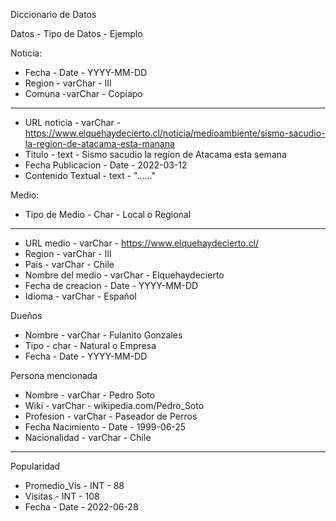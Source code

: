 Diccionario de Datos

Datos - Tipo de Datos - Ejemplo



Noticia:
- Fecha - Date -  YYYY-MM-DD
- Region - varChar - III
- Comuna -varChar - Copiapo
---
- URL noticia - varChar - https://www.elquehaydecierto.cl/noticia/medioambiente/sismo-sacudio-la-region-de-atacama-esta-manana
- Titulo - text - Sismo sacudio la region de Atacama esta semana
- Fecha Publicacion - Date - 2022-03-12
- Contenido Textual - text - "......"

Medio:
- Tipo de Medio - Char - Local o Regional
---
- URL medio - varChar - https://www.elquehaydecierto.cl/
- Region - varChar - III
- Pais - varChar - Chile
- Nombre del medio - varChar - Elquehaydecierto
- Fecha de creacion - Date - YYYY-MM-DD
- Idioma - varChar - Español

Dueños
- Nombre - varChar - Fulanito Gonzales
- Tipo - char - Natural o Empresa
- Fecha - Date - YYYY-MM-DD

Persona mencionada
- Nombre - varChar - Pedro Soto
- Wiki - varChar - wikipedia.com/Pedro_Soto
- Profesion - varChar - Paseador de Perros
- Fecha Nacimiento - Date - 1999-06-25
- Nacionalidad - varChar - Chile
---
Popularidad
- Promedio_Vis - INT - 88
- Visitas - INT  - 108
- Fecha - Date - 2022-06-28


